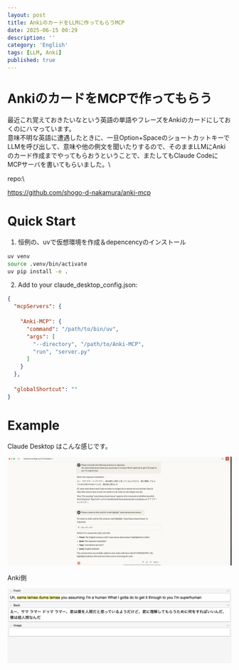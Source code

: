 ```yaml
---
layout: post
title: AnkiのカードをLLMに作ってもらうMCP
date: 2025-06-15 00:29
description: ''
category: 'English'
tags: [LLM, Anki]
published: true
---
```



# AnkiのカードをMCPで作ってもらう

最近これ覚えておきたいなという英語の単語やフレーズをAnkiのカードにしておくのにハマっています。\
意味不明な英語に遭遇したときに、一旦Option+SpaceのショートカットキーでLLMを呼び出して、意味や他の例文を聞いたりするので、そのままLLMにAnkiのカード作成までやってもらおうということで、またしてもClaude CodeにMCPサーバを書いてもらいました。\


repo:\

https://github.com/shogo-d-nakamura/anki-mcp



# Quick Start

1. 恒例の、uvで仮想環境を作成＆depencencyのインストール

```zsh
uv venv
source .venv/bin/activate
uv pip install -e .
```


2. Add to your claude_desktop_config.json:

```json
{
  "mcpServers": {
    
    "Anki-MCP": {
      "command": "/path/to/bin/uv",
      "args": [
        "--directory", "/path/to/Anki-MCP",
        "run", "server.py"
      ]
    }
  },

  "globalShortcut": ""
}
```


# Example

Claude Desktop はこんな感じです。


![alt text](/assets/img/2025_images/samalama.png)


Anki側


![alt text](/assets/img/2025_images/Anki_samalama.png)


